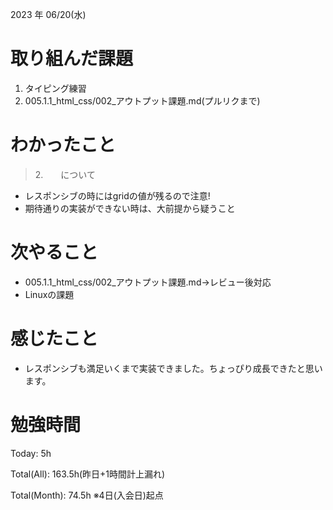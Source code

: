 
2023 年 06/20(水)

# 取り組んだ課題

1. タイピング練習
2. 005.1.1_html_css/002_アウトプット課題.md(プルリクまで)

# わかったこと

> 2.　　について

* レスポンシブの時にはgridの値が残るので注意!
* 期待通りの実装ができない時は、大前提から疑うこと

# 次やること

* 005.1.1_html_css/002_アウトプット課題.md→レビュー後対応
* Linuxの課題

# 感じたこと

* レスポンシブも満足いくまで実装できました。ちょっぴり成長できたと思います。

# 勉強時間

Today: 5h

Total(All): 163.5h(昨日+1時間計上漏れ)

Total(Month): 74.5h
※4日(入会日)起点
